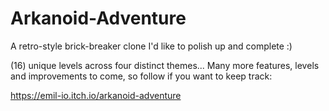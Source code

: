 # Arkanoid-Adventure
A retro-style brick-breaker clone I'd like to polish up and complete :)

(16) unique levels across four distinct themes... 
Many more features, levels and improvements to come, so follow if you want to keep track:

https://emil-io.itch.io/arkanoid-adventure
